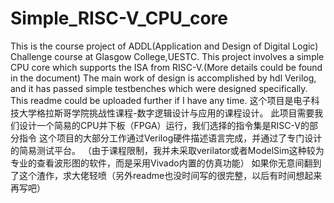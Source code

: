 # Simple_RISC-V_CPU_core
This is the course project of ADDL(Application and Design of Digital Logic) Challenge course at Glasgow College,UESTC. 
This project involves a simple CPU core which supports the ISA from RISC-V.(More details could be found in the document)
The main work of design is accomplished by hdl Verilog, and it has passed simple testbenches which were designed specifically.
This readme could be uploaded further if I have any time.
这个项目是电子科技大学格拉斯哥学院挑战性课程-数字逻辑设计与应用的课程设计。
此项目需要我们设计一个简易的CPU并下板（FPGA）运行，我们选择的指令集是RISC-V的部分指令
这个项目的大部分工作通过Verilog硬件描述语言完成，并通过了专门设计的简易测试平台。
（由于课程限制，我并未采取verilator或者ModelSim这种较为专业的查看波形图的软件，而是采用Vivado内置的仿真功能）
如果你无意间翻到了这个渣作，求大佬轻喷（另外readme也没时间写的很完整，以后有时间想起来再写吧）
